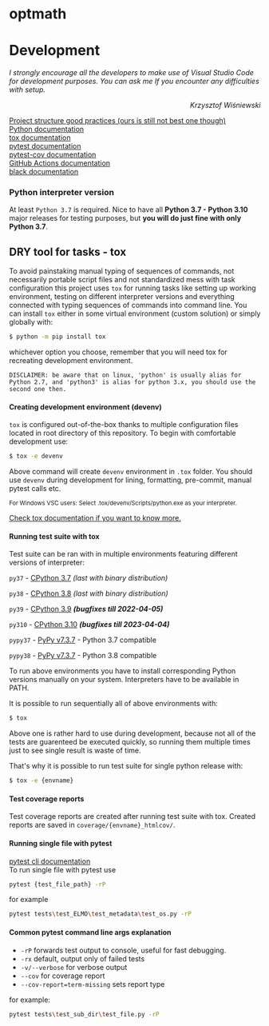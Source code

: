 # optmath

# Development

<i>I strongly encourage all the developers to make use of Visual Studio Code
for development purposes. You can ask me If you encounter any difficulties with
setup.

<div style="text-align: right"> Krzysztof Wiśniewski </div></i>

[Project structure good practices (ours is still not best one though)](https://docs.pytest.org/en/6.2.x/goodpractices.html)<br/>
[Python documentation](https://docs.python.org/3/)<br/>
[tox documentation](https://tox.wiki/en/latest/)<br/>
[pytest documentation](https://docs.pytest.org/en/6.2.x/contents.html)<br/>
[pytest-cov documentation](https://pytest-cov.readthedocs.io/en/latest/)<br/>
[GitHub Actions documentation](https://docs.github.com/en/actions)<br/>
[black documentation](https://black.readthedocs.io/en/stable/)<br/>

### Python interpreter version

At least `Python 3.7` is required. Nice to have all **Python 3.7 - Python
3.10** major releases for testing purposes, but **you will do just fine with
only Python 3.7**.

## DRY tool for tasks - tox

To avoid painstaking manual typing of sequences of commands, not necessarily
portable script files and not standardized mess with task configuration this
project uses `tox` for running tasks like setting up working environment,
testing on different interpreter versions and everything connected with typing
sequences of commands into command line. You can install `tox` either in some
virtual environment (custom solution) or simply globally with:

```bash
$ python -m pip install tox
```

whichever option you choose, remember that you will need tox for recreating
development environment.

`DISCLAIMER: be aware that on linux, 'python' is usually alias for Python 2.7, and 'python3' is alias for python 3.x, you should use the second one then.`

#### Creating development environment (devenv)

`tox` is configured out-of-the-box thanks to multiple configuration files
located in root directory of this repository. To begin with comfortable
development use:

```bash
$ tox -e devenv
```

Above command will create `devenv` environment in `.tox` folder. You should use
`devenv` during development for lining, formatting, pre-commit, manual pytest
calls etc.

<small> For Windows VSC users: Select .tox/devenv/Scripts/python.exe as your
interpreter. </small>

[Check tox documentation if you want to know more.](https://tox.wiki/en/latest/)

#### Running test suite with tox

Test suite can be ran with in multiple environments featuring different
versions of interpreter:

`py37` - [CPython 3.7](https://www.python.org/downloads/release/python-379/)
_(last with binary distribution)_

`py38` - [CPython 3.8](https://www.python.org/downloads/release/python-3810/)
_(last with binary distribution)_

`py39` - [CPython 3.9](https://www.python.org/downloads/release/python-399/)
**_(bugfixes till 2022-04-05)_**

`py310` - [CPython 3.10](https://www.python.org/downloads/release/python-3102/)
**_(bugfixes till 2023-04-04)_**

`pypy37` - [PyPy v7.3.7](https://www.pypy.org/download.html) - Python 3.7
compatible

`pypy38` - [PyPy v7.3.7](https://www.pypy.org/download.html) - Python 3.8
compatible

To run above environments you have to install corresponding Python versions
manually on your system. Interpreters have to be available in PATH.

It is possible to run sequentially all of above environments with:

```bash
$ tox
```

Above one is rather hard to use during development, because not all of the
tests are guarenteed be executed quickly, so running them multiple times just
to see single result is waste of time.

That's why it is possible to run test suite for single python release with:

```bash
$ tox -e {envname}
```

#### Test coverage reports

Test coverage reports are created after running test suite with tox. Created
reports are saved in `coverage/{envname}_htmlcov/`.

#### Running single file with pytest

[pytest cli documentation](https://docs.pytest.org/en/6.2.x/reference.html#command-line-flags)<br/>
To run single file with pytest use

```bash
pytest {test_file_path} -rP
```

for example

```bash
pytest tests\test_ELMO\test_metadata\test_os.py -rP
```

#### Common pytest command line args explanation

- `-rP` forwards test output to console, useful for fast debugging.
- `-rx` default, output only of failed tests
- `-v/--verbose` for verbose output
- `--cov` for coverage report
- `--cov-report=term-missing` sets report type

for example:

```bash
pytest tests\test_sub_dir\test_file.py -rP
```
